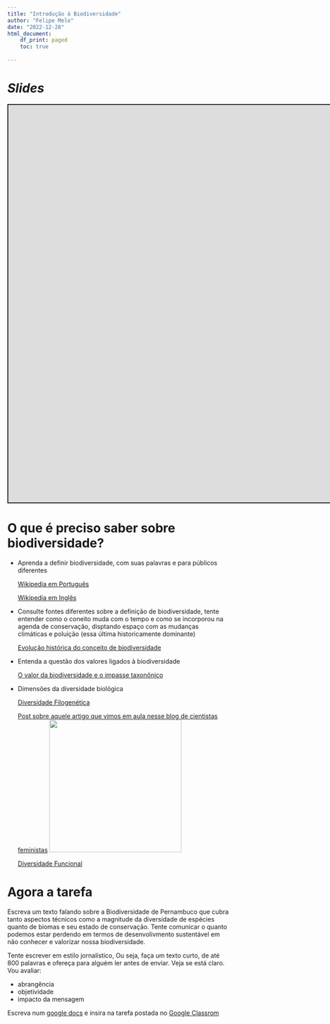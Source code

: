 ```yaml
---
title: "Introdução à Biodiversidade"
author: "Felipe Melo"
date: "2022-12-28"
html_document:
    df_print: paged
    toc: true
    
---
```


<script src="/rmarkdown-libs/clipboard/clipboard.min.js"></script>
<link href="/rmarkdown-libs/shareon/shareon.min.css" rel="stylesheet" />
<script src="/rmarkdown-libs/shareon/shareon.min.js"></script>
<link href="/rmarkdown-libs/xaringanExtra-shareagain/shareagain.css" rel="stylesheet" />
<script src="/rmarkdown-libs/xaringanExtra-shareagain/shareagain.js"></script>
<script src="/rmarkdown-libs/fitvids/fitvids.min.js"></script>

# *Slides*

<div class="shareagain" style="min-width:300px;margin:1em auto;" data-exeternal="1">
<iframe src="https://ecoaplic.org/en/slides_aulas/eco_geral2/Intro_biodiversidade.html#1" width="1600" height="900" style="border:2px solid currentColor;" loading="lazy" allowfullscreen></iframe>
<script>fitvids('.shareagain', {players: 'iframe'});</script>
</div>

# O que é preciso saber sobre biodiversidade?

- Aprenda a definir biodiversidade, com suas palavras e para públicos diferentes

  [Wikipedia em Português](https://pt.wikipedia.org/wiki/Biodiversidade)

  [Wikipedia em Inglês](https://en.wikipedia.org/wiki/Biodiversity)

- Consulte fontes diferentes sobre a definição de biodiversidade, tente entender como o coneito muda com o tempo e como se incorporou na agenda de conservação, disptando espaço com as mudanças climáticas e poluição (essa última historicamente dominante)

  [Evolução histórica do conceito de biodiversidade](https://repositorio.unb.br/bitstream/10482/28748/1/ARTIGO_ConceitoBiodiversidadeHistoria.pdf)

- Entenda a questão dos valores ligados à biodiversidade

  [O valor da biodiversidade e o impasse taxonônico](http://dx.doi.org/10.5380/dma.v8i0.22058)

- Dimensões da diversidade biológica

  [Diversidade Filogenética](https://www.scielo.br/scielo.php?script=sci_arttext&pid=S1676-06032009000300008&lng=en&nrm=iso&tlng=pt)

  [Post sobre aquele artigo que vimos em aula nesse blog de cientistas feministas](https://cientistasfeministas.wordpress.com/tag/diversidade-filogenetica/)
  <img src="https://cientistasfeministas.files.wordpress.com/2015/06/11348033_1127985990561521_2138220336_o1.jpg" height=300/>

  [Diversidade Funcional](https://www.scielo.br/scielo.php?script=sci_arttext&pid=S1676-06032009000300008&lng=en&nrm=iso&tlng=pt)

# Agora a tarefa

Escreva um texto falando sobre a Biodiversidade de Pernambuco que cubra tanto aspectos técnicos como a magnitude da diversidade de espécies quanto de biomas e seu estado de conservação. Tente comunicar o quanto podemos estar perdendo em termos de desenvolivmento sustentável em não conhecer e valorizar nossa biodiversidade.

Tente escrever em estilo jornalístico, Ou seja, faça um texto curto, de até 800 palavras e ofereça para alguém ler antes de enviar. Veja se está claro. Vou avaliar:
- abrangência
- objetividade
- impacto da mensagem

Escreva num [google docs](https://www.google.com/docs/about/) e insira na tarefa postada no [Google Classrom](https://classroom.google.com/c/NDU4NDUxODUzNDQ4?cjc=7uz2x5x)
